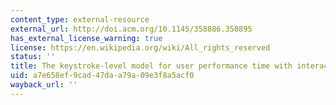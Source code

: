 ```yaml
---
content_type: external-resource
external_url: http://doi.acm.org/10.1145/358886.358895
has_external_license_warning: true
license: https://en.wikipedia.org/wiki/All_rights_reserved
status: ''
title: The keystroke-level model for user performance time with interactive systems
uid: a7e658ef-9cad-47da-a79a-09e3f8a5acf0
wayback_url: ''
---
```

